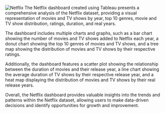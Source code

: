 ![Netflix](https://user-images.githubusercontent.com/94281338/233765501-ea62b854-f0e7-4c8e-97fc-fe6b8477fc02.png)
The Netflix dashboard created using Tableau presents a comprehensive analysis of the Netflix dataset, providing a visual representation of movies and TV shows by year, top 10 genres, movie and TV show distribution, ratings, duration, and real years.

The dashboard includes multiple charts and graphs, such as a bar chart showing the number of movies and TV shows added to Netflix each year, a donut chart showing the top 10 genres of movies and TV shows, and a tree map showing the distribution of movies and TV shows by their respective ratings.

Additionally, the dashboard features a scatter plot showing the relationship between the duration of movies and their release year, a line chart showing the average duration of TV shows by their respective release year, and a heat map displaying the distribution of movies and TV shows by their real release years.

Overall, the Netflix dashboard provides valuable insights into the trends and patterns within the Netflix dataset, allowing users to make data-driven decisions and identify opportunities for growth and improvement.
